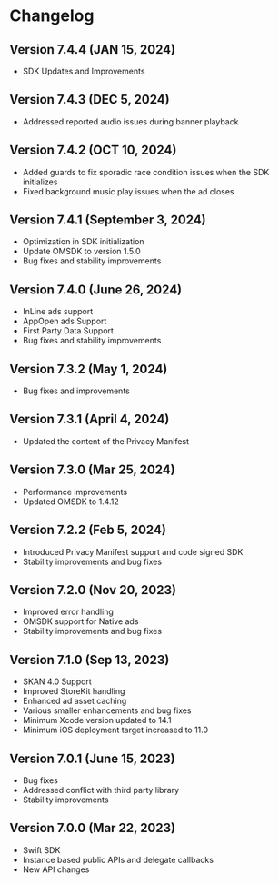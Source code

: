 # Changelog

## Version 7.4.4 (JAN 15, 2024)
- SDK Updates and Improvements

## Version 7.4.3 (DEC 5, 2024)
- Addressed reported audio issues during banner playback

## Version 7.4.2 (OCT 10, 2024)
- Added guards to fix sporadic race condition issues when the SDK initializes
- Fixed background music play issues when the ad closes

## Version 7.4.1 (September 3, 2024)
- Optimization in SDK initialization
- Update OMSDK to version 1.5.0
- Bug fixes and stability improvements

## Version 7.4.0 (June 26, 2024)
- InLine ads support
- AppOpen ads Support
- First Party Data Support
- Bug fixes and stability improvements

## Version 7.3.2 (May 1, 2024)
- Bug fixes and improvements

## Version 7.3.1 (April 4, 2024)
- Updated the content of the Privacy Manifest

## Version 7.3.0 (Mar 25, 2024)
- Performance improvements
- Updated OMSDK to 1.4.12

## Version 7.2.2 (Feb 5, 2024)
- Introduced Privacy Manifest support and code signed SDK
- Stability improvements and bug fixes

## Version 7.2.0 (Nov 20, 2023)
- Improved error handling
- OMSDK support for Native ads
- Stability improvements and bug fixes

## Version 7.1.0 (Sep 13, 2023)
- SKAN 4.0 Support
- Improved StoreKit handling
- Enhanced ad asset caching
- Various smaller enhancements and bug fixes
- Minimum Xcode version updated to 14.1
- Minimum iOS deployment target increased to 11.0

## Version 7.0.1 (June 15, 2023)
- Bug fixes
- Addressed conflict with third party library
- Stability improvements

## Version 7.0.0 (Mar 22, 2023)
- Swift SDK
- Instance based public APIs and delegate callbacks
- New API changes
